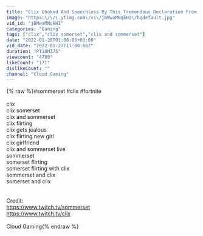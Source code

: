 ```yaml
---
title: "Clix Choked And Speechless By This Tremendous Declaration From Sommerset"
image: "https:\/\/i.ytimg.com\/vi\/jBMwaMNqkHI\/hqdefault.jpg"
vid_id: "jBMwaMNqkHI"
categories: "Gaming"
tags: ["clix","clix somerset","clix and sommerset"]
date: "2022-01-28T01:08:05+03:00"
vid_date: "2022-01-27T17:00:06Z"
duration: "PT18M37S"
viewcount: "4780"
likeCount: "171"
dislikeCount: ""
channel: "Cloud Gaming"
---
```

{% raw %}#sommerset #clix #fortnite <br /><br />clix<br />clix somerset<br />clix and sommerset<br />clix flirting<br />clix gets jealous<br />clix flirting new girl<br />clix girlfriend<br />clix and sommerset live<br />sommerset<br />somerset flirting<br />somerset flirting with clix<br />sommerset and clix<br />somerset and clix<br /><br /><br />Credit: <br /><a rel="nofollow" target="blank" href="https://www.twitch.tv/sommerset">https://www.twitch.tv/sommerset</a><br /><a rel="nofollow" target="blank" href="https://www.twitch.tv/clix">https://www.twitch.tv/clix</a><br /><br />Cloud Gaming{% endraw %}
